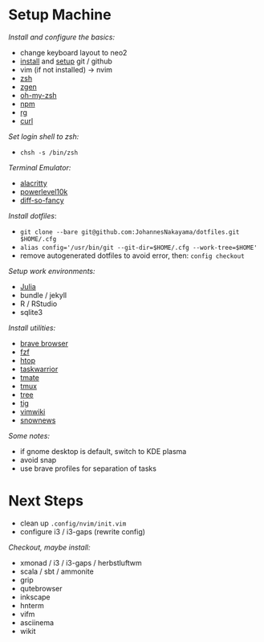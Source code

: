 # Setup Machine

*Install and configure the basics:*

* change keyboard layout to neo2
* [install](https://git-scm.com/book/en/v2/Getting-Started-Installing-Git) and [setup](https://docs.github.com/en/get-started/quickstart/set-up-git) git / github
* vim (if not installed) -> nvim
* [zsh](https://gist.github.com/derhuerst/12a1558a4b408b3b2b6e)
* [zgen](https://github.com/tarjoilija/zgen)
* [oh-my-zsh](https://github.com/ohmyzsh/ohmyzsh)
* [npm](https://linuxconfig.org/install-npm-on-linux)
* [rg](https://github.com/BurntSushi/ripgrep)
* [curl](https://curl.se/)


*Set login shell to zsh:*

* `chsh -s /bin/zsh`


*Terminal Emulator:*

* [alacritty](https://alacritty.org/)
* [powerlevel10k](https://github.com/romkatv/powerlevel10k#zgen)
* [diff-so-fancy](https://github.com/so-fancy/diff-so-fancy)


*Install dotfiles*:

* `git clone --bare git@github.com:JohannesNakayama/dotfiles.git $HOME/.cfg`
* `alias config='/usr/bin/git --git-dir=$HOME/.cfg --work-tree=$HOME'`
* remove autogenerated dotfiles to avoid error, then: `config checkout`


*Setup work environments:*

* [Julia](https://julialang.org/)
* bundle / jekyll
* R / RStudio
* sqlite3


*Install utilities:*

* [brave browser](https://brave.com/linux/)
* [fzf](https://github.com/junegunn/fzf)
* [htop](https://htop.dev/)
* [taskwarrior](https://taskwarrior.org/)
* [tmate](https://tmate.io/)
* [tmux](https://github.com/tmux/tmux/wiki)
* [tree](https://linux.die.net/man/1/tree)
* [tig](https://jonas.github.io/tig/)
* [vimwiki](https://github.com/vimwiki/vimwiki)
* [snownews](https://github.com/msharov/snownews)


*Some notes:*

* if gnome desktop is default, switch to KDE plasma
* avoid snap
* use brave profiles for separation of tasks



# Next Steps

* clean up `.config/nvim/init.vim`
* configure i3 / i3-gaps (rewrite config)

*Checkout, maybe install:*

* xmonad / i3 / i3-gaps / herbstluftwm
* scala / sbt / ammonite
* grip
* qutebrowser
* inkscape
* hnterm
* vifm
* asciinema
* wikit
